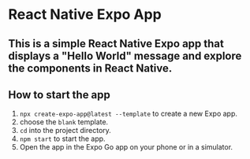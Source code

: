# React Native Expo App

## This is a simple React Native Expo app that displays a "Hello World" message and explore the components in React Native.

## How to start the app

1. `npx create-expo-app@latest --template` to create a new Expo app.
2. choose the `blank` template.
3. `cd` into the project directory.
4. `npm start` to start the app.
5. Open the app in the Expo Go app on your phone or in a simulator.
